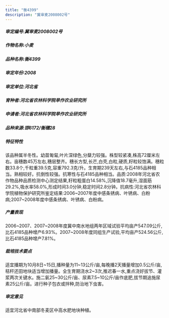 ```yaml
---
title: "衡4399"
description: "冀审麦2008002号"
---
```

##### 审定编号:冀审麦2008002号

##### 作物名称:小麦

##### 品种名称:衡4399

##### 审定年份:2008

##### 审定单位:河北省

##### 育种者:河北省农林科学院旱作农业研究所

##### 申请者:河北省农林科学院旱作农业研究所

##### 品种来源:邯6172/衡穗28

##### 特征特性
该品种属半冬性。幼苗匍匐,叶片深绿色,分蘖力较强。株型较紧凑,株高72厘米左右。亩穗数45万左右,穗层整齐。穗长方型,长芒,白壳,白粒,硬质,籽粒较饱满。穗粒数33.8个,千粒重39.5克,容重792.3克/升。生育期239天左右,与石4185品种相当。熟相较好。抗倒性较强。抗寒性与石4185品种相当。品质:2008年河北省农作物品种品质检测中心测定结果,籽粒粗蛋白14.58%,沉降值18.7毫升,湿面筋29.2%,吸水率58.0%,形成时间3.0分钟,稳定时间2.8分钟。抗病性:河北省农林科学院植物保护研究所鉴定结果:2006~2007年度中感条锈病、叶锈病、白粉病;2007~2008年度中感条锈病、叶锈病、白粉病。

##### 产量表现
2006~2007、2007~2008年度冀中南水地组两年区域试验平均亩产547.09公斤,比石4185品种增产6.93%。2007~2008年度同组生产试验,平均亩产524.56公斤,比石4185品种增产7.81%。

##### 栽培技术要点
适宜播期为10月8日~15日,播种量为11~13公斤/亩,每晚播2天播量增加0.5公斤/亩,秸秆还田地块适当增加播量。全生育期浇水2~3次,推迟春一水,重点浇好拔节、灌浆两次关键水。施二氨25~30公斤/亩、尿素7.5~10公斤/亩作底肥,拔节期追施尿素25公斤/亩。进行种子包衣或拌种,防治地下虫害。

##### 审定意见
适宜河北省中南部冬麦区中高水肥地块种植。

